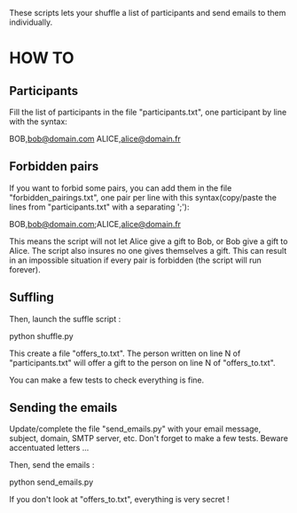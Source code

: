 These scripts lets your shuffle a list of participants and send emails to them individually.

# HOW TO

## Participants

Fill the list of participants in the file "participants.txt", one participant by line with the syntax:

BOB,bob@domain.com
ALICE,alice@domain.fr

## Forbidden pairs

If you want to forbid some pairs, you can add them in the file "forbidden_pairings.txt", one pair per line with this syntax(copy/paste the lines from "participants.txt" with a separating ';'):

BOB,bob@domain.com;ALICE,alice@domain.fr

This means the script will not let Alice give a gift to Bob, or Bob give a gift to Alice. The script also insures no one gives themselves a gift. This can result in an impossible situation if every pair is forbidden (the script will run forever).

## Suffling

Then, launch the suffle script :

python shuffle.py

This create a file "offers\_to.txt". The person written on line N of "participants.txt" will offer a gift to the person on line N of "offers\_to.txt".

You can make a few tests to check everything is fine.

## Sending the emails

Update/complete the file "send_emails.py" with your email message, subject, domain, SMTP server, etc.
Don't forget to make a few tests. Beware accentuated letters ...

Then, send the emails :

python send_emails.py

If you don't look at "offers_to.txt", everything is very secret !
